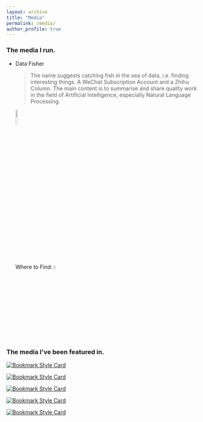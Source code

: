 ```yaml
---
layout: archive
title: "Media"
permalink: /media/
author_profile: true
---
```


<style>
    .image {
        width: 5%; /* 设置初始图片尺寸 */
        height: auto;
        transition: transform 0.3s ease; /* 添加过渡效果 */
    }
    
    .image:hover {
        transform: scale(10); /* 鼠标悬浮时将图片放大到原来的1.5倍 */
    }
</style>

### The media I run.

- Data Fisher
  > The name suggests catching fish in the sea of data, i.e. finding interesting things. A WeChat Subscription Account and a Zhihu Column. The main content is to summarise and share quality work in the field of Artificial Intelligence, especially Natural Language Processing.

  <image src="https://sci-m-wang.github.io/images/data_fisher.jpg" width="10%" />

  Where to Find: <image src="https://sci-m-wang.github.io/images/qrcode_data_fisher.jpg" class="image" />

### The media I've been featured in.

[![Bookmark Style Card](https://svg.bookmark.style/api?url=https://v.qq.com/x/page/e0835c607hk.html)](https://v.qq.com/x/page/e0835c607hk.html)

[![Bookmark Style Card](https://svg.bookmark.style/api?url=https://mp.weixin.qq.com/s/6NYK19ats-xnCusehNGofg)](https://mp.weixin.qq.com/s/6NYK19ats-xnCusehNGofg)

[![Bookmark Style Card](https://svg.bookmark.style/api?url=https://mp.weixin.qq.com/s/sXtrn2B4hOltMY9GI0w0uA)](https://mp.weixin.qq.com/s/sXtrn2B4hOltMY9GI0w0uA)

[![Bookmark Style Card](https://svg.bookmark.style/api?url=https://mp.weixin.qq.com/s/JfVhtcyr9ffJzkTmNTO4TA)](https://mp.weixin.qq.com/s/JfVhtcyr9ffJzkTmNTO4TA)

[![Bookmark Style Card](https://svg.bookmark.style/api?url=http://qihang.hrbeu.edu.cn/2018/1018/c958a203768/page.htm)](http://qihang.hrbeu.edu.cn/2018/1018/c958a203768/page.htm)